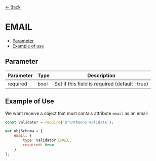 [<- Back](https://github.com/iamousseni/runtheons-validate#type)

# EMAIL

- [Parameter](https://github.com/iamousseni/runtheons-validate/tree/master/doc/email.md#parameter)
- [Example of use](https://github.com/iamousseni/runtheons-validate/tree/master/doc/email.md#example-of-use)

## Parameter

| Parameter | Type | Description                                    |
| --------- | ---- | ---------------------------------------------- |
| required  | bool | Set if this field is required (default : true) |

## Example of Use

We want receive a object that must contais attribute `email` as an email

```javascript
const Validator = require('@runtheons-validate');

var objSchema = {
	email: {
		type: Validator.EMAIL,
		required: true
	}
};
```
